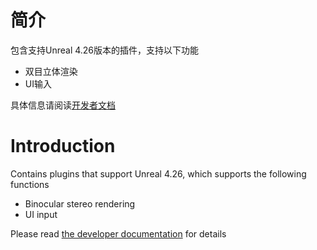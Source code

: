 # 简介
包含支持Unreal 4.26版本的插件，支持以下功能

 - 双目立体渲染
 - UI输入
 
 具体信息请阅读[开发者文档](https://skyworthxr.com/xrsdk/unrealsdk10/index.html)

# Introduction
Contains plugins that support Unreal 4.26, which supports the following functions

 - Binocular stereo rendering
 - UI input
 
 Please read [the developer documentation](https://skyworthxr.com/xrsdk/unrealsdk10/index.html) for details
